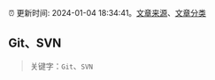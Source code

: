 :alarm_clock: 更新时间: 2024-01-04 18:34:41。[文章来源](/README.md)、[文章分类](/TAGS.md)

## Git、SVN


> 关键字：`Git`、`SVN`



